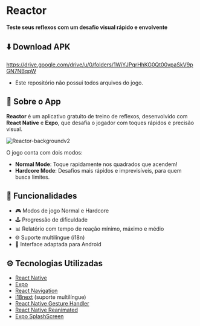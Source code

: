 # Reactor 

**Teste seus reflexos com um desafio visual rápido e envolvente**

## ⬇️ Download APK
https://drive.google.com/drive/u/0/folders/1WiYJPqrHhKG0Qt00vpaSkV9pGN7NBqpW
- Este repositório não possui todos arquivos do jogo.

## 📱 Sobre o App
**Reactor** é um aplicativo gratuito de treino de reflexos, desenvolvido com **React Native** e **Expo**, que desafia o jogador com toques rápidos e precisão visual.

![Reactor-backgroundv2](https://github.com/user-attachments/assets/7297045a-ce57-4317-93a2-42b7b9df0a62)


O jogo conta com dois modos:

- **Normal Mode**: Toque rapidamente nos quadrados que acendem!
- **Hardcore Mode**: Desafios mais rápidos e imprevisíveis, para quem busca limites.

## 🧠 Funcionalidades

- 🎮 Modos de jogo Normal e Hardcore
- 🕹️ Progressão de dificuldade
- 📊 Relatório com tempo de reação mínimo, máximo e médio
- 🌐 Suporte multilíngue (i18n)
- 📲 Interface adaptada para Android

## ⚙️ Tecnologias Utilizadas

- [React Native](https://reactnative.dev/)
- [Expo](https://expo.dev/)
- [React Navigation](https://reactnavigation.org/)
- [i18next](https://www.i18next.com/) (suporte multilíngue)
- [React Native Gesture Handler](https://docs.swmansion.com/react-native-gesture-handler/)
- [React Native Reanimated](https://docs.swmansion.com/react-native-reanimated/)
- [Expo SplashScreen](https://docs.expo.dev/versions/latest/sdk/splash-screen/)


